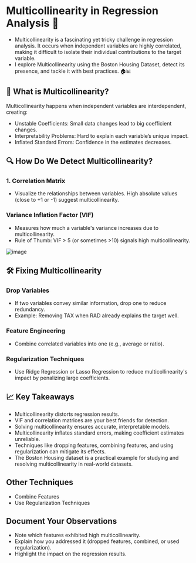 # Multicollinearity in Regression Analysis 🚦

* Multicollinearity is a fascinating yet tricky challenge in regression analysis. It occurs when independent variables are highly correlated, making it difficult to isolate their individual contributions to the target variable.
*  I explore Multicollinearity using the Boston Housing Dataset, detect its presence, and tackle it with best practices. 🏠📊

## 🌟 What is Multicollinearity?

Multicollinearity happens when independent variables are interdependent, creating:

* Unstable Coefficients: Small data changes lead to big coefficient changes.
* Interpretability Problems: Hard to explain each variable’s unique impact.
* Inflated Standard Errors: Confidence in the estimates decreases.

## 🔍 How Do We Detect Multicollinearity?
### 1. Correlation Matrix
* Visualize the relationships between variables. High absolute values (close to +1 or -1) suggest multicollinearity.
### Variance Inflation Factor (VIF)
* Measures how much a variable's variance increases due to multicollinearity.
* Rule of Thumb: VIF > 5 (or sometimes >10) signals high multicollinearity.

![image](https://github.com/user-attachments/assets/14feffcf-ef2e-4788-896e-59112ddffc6b)

## 🛠️ Fixing Multicollinearity
### Drop Variables
* If two variables convey similar information, drop one to reduce redundancy.
* Example: Removing TAX when RAD already explains the target well.

### Feature Engineering
* Combine correlated variables into one (e.g., average or ratio).

### Regularization Techniques
* Use Ridge Regression or Lasso Regression to reduce multicollinearity's impact by penalizing large coefficients.

## 📈 Key Takeaways
* Multicollinearity distorts regression results.
* VIF and correlation matrices are your best friends for detection.
* Solving multicollinearity ensures accurate, interpretable models.
* Multicollinearity inflates standard errors, making coefficient estimates unreliable.
* Techniques like dropping features, combining features, and using regularization can mitigate its effects.
* The Boston Housing dataset is a practical example for studying and resolving multicollinearity in real-world datasets.

## Other Techniques
* Combine Features
* Use Regularization Techniques

## Document Your Observations
* Note which features exhibited high multicollinearity.
* Explain how you addressed it (dropped features, combined, or used regularization).
* Highlight the impact on the regression results.

